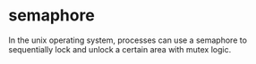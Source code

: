 # semaphore
 In the unix operating system, processes can use a semaphore to sequentially lock and unlock a certain area with mutex logic.
